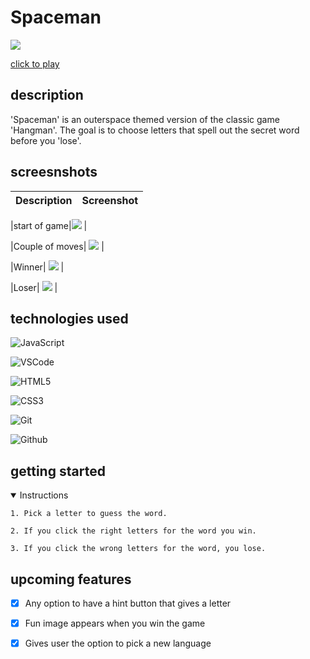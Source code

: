 # Spaceman

![](https://upload.wikimedia.org/wikipedia/commons/thumb/8/87/LH_95.jpg/1280px-LH_95.jpg)

[click to play](https://chaseburgess.github.io/spaceman/)

## description 

'Spaceman' is an outerspace themed version of the classic game 'Hangman'. The goal is to choose letters that spell out the secret word before you 'lose'. 

## screesnshots

  |   Description | Screenshot | 
  |:-------------:| -----------|

  |start of game|<img src="https://i.imgur.com/DMTN7Xm.jpeg"> |

  |Couple of moves| <img src="https://i.imgur.com/d8oQZvs.jpeg"> |

  |Winner| <img src="https://i.imgur.com/nkoEOeb.jpeg"> |

  |Loser| <img src="https://i.imgur.com/375GD8h.jpeg"> |

## technologies used

![JavaScript](https://img.shields.io/badge/-JavaScript-05122A?style=flat&logo=javascript)

![VSCode](https://img.shields.io/badge/-VS_Code-05122A?style=flat&logo=visualstudio)

![HTML5](https://img.shields.io/badge/-HTML5-05122A?style=flat&logo=html5)

![CSS3](https://img.shields.io/badge/-CSS-05122A?style=flat&logo=css3)

![Git](https://img.shields.io/badge/-Git-05122A?style=flat&logo=git)

![Github](https://img.shields.io/badge/-GitHub-05122A?style=flat&logo=github)

## getting started 

<details open>
  <summary> Instructions </summary>

    1. Pick a letter to guess the word.

    2. If you click the right letters for the word you win.

    3. If you click the wrong letters for the word, you lose.

</details>

## upcoming features

- [X] Any option to have a hint button that gives a letter

- [X] Fun image appears when you win the game

- [X] Gives user the option to pick a new language